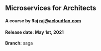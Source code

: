 ## Microservices for Architects
#### A course by Raj   raj@acloudfan.com
#### Release date: May 1st, 2021

**Branch:** saga
